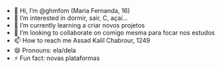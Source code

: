 - 👋 Hi, I’m @ghmfom (Maria Fernanda, 16)
- 👀 I’m interested in dormir, sair, C, açaí...
- 🌱 I’m currently learning a criar novos projetos
- 💞️ I’m looking to collaborate on comigo mesma para focar nos estudos
- 📫 How to reach me  Assad Kalil Chabrour, 1249
- 😄 Pronouns: ela/dela
- ⚡ Fun fact: novas plataformas

<!---
ghmfom/ghmfom is a ✨ special ✨ repository because its `README.md` (this file) appears on your GitHub profile.
You can click the Preview link to take a look at your changes.
--->
